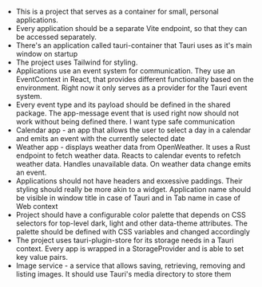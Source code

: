 - This is a project that serves as a container for small, personal applications.
- Every application should be a separate Vite endpoint, so that they can be accessed separately.
- There's an application called tauri-container that Tauri uses as it's main window on startup
- The project uses Tailwind for styling.
- Applications use an event system for communication. They use an EventContext in React, that provides different functionality based on the environment. Right now it only serves as a provider for the Tauri event system.
- Every event type and its payload  should be defined in the shared package. The app-message event that is used right now should not work without being defined there. I want type safe communication
- Calendar app - an app that allows the user to select a day in a calendar and emits an event with the currently selected date
- Weather app - displays weather data from OpenWeather. It uses a Rust endpoint to fetch weather data. Reacts to calendar events to refetch weather data. Handles unavailable data. On weather data change emits an event.
- Applications should not have headers and exxessive paddings. Their styling should really be more akin to a widget. Application name should be visible in window title in case of Tauri and in Tab name in case of Web context
- Project should have a configurable color palette that depends on CSS selectors for top-level dark, light and other data-theme attributes. The palette should be defined with CSS variables and changed accordingly
- The project uses tauri-plugin-store for its storage needs in a Tauri context. Every app is wrapped in a StorageProvider and is able to set key value pairs.
- Image service - a service that allows saving, retrieving, removing and listing images. It should use Tauri's media directory to store them